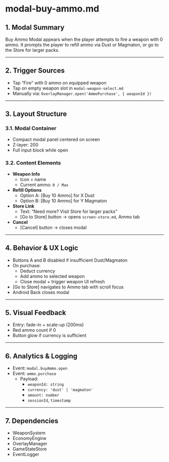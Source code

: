 # modal-buy-ammo.md

## 1. Modal Summary
Buy Ammo Modal appears when the player attempts to fire a weapon with 0 ammo. It prompts the player to refill ammo via Dust or Magmaton, or go to the Store for larger packs.

---

## 2. Trigger Sources
- Tap “Fire” with 0 ammo on equipped weapon
- Tap on empty weapon slot in `modal-weapon-select.md`
- Manually via: `OverlayManager.open('AmmoPurchase', { weaponId })`

---

## 3. Layout Structure
### 3.1. Modal Container
- Compact modal panel centered on screen
- Z-layer: 200
- Full input block while open

### 3.2. Content Elements
- **Weapon Info**
  - Icon + name
  - Current ammo: `0 / Max`
- **Refill Options**
  - Option A: [Buy 10 Ammo] for X Dust
  - Option B: [Buy 10 Ammo] for Y Magmaton
- **Store Link**
  - Text: “Need more? Visit Store for larger packs”
  - [Go to Store] button → opens `screen-store.md`, Ammo tab
- **Cancel**
  - [Cancel] button → closes modal

---

## 4. Behavior & UX Logic
- Buttons A and B disabled if insufficient Dust/Magmaton
- On purchase:
  - Deduct currency
  - Add ammo to selected weapon
  - Close modal + trigger weapon UI refresh
- [Go to Store] navigates to Ammo tab with scroll focus
- Android Back closes modal

---

## 5. Visual Feedback
- Entry: fade-in + scale-up (200ms)
- Red ammo count if 0
- Button glow if currency is sufficient

---

## 6. Analytics & Logging
- Event: `modal.buyAmmo.open`
- Event: `ammo.purchase`
  - Payload:
    - `weaponId: string`
    - `currency: 'dust' | 'magmaton'`
    - `amount: number`
    - `sessionId`, `timestamp`

---

## 7. Dependencies
- WeaponSystem
- EconomyEngine
- OverlayManager
- GameStateStore
- EventLogger
